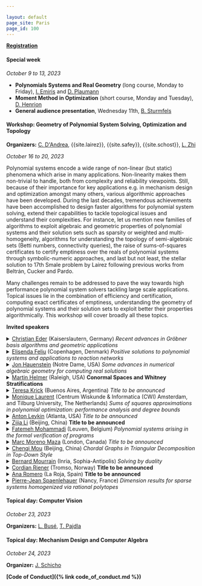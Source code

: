 ```yaml
---

layout: default
page_site: Paris
page_id: 100
---
```


**[Registration](https://indico.math.cnrs.fr/event/8114/registrations)**

#### Special week 
*October  9 to 13, 2023*
* **Polynomials Systems and Real Geometry** (long course, Monday to Friday), [I. Emiris](http://cgi.di.uoa.gr/~emiris) and [D. Plaumann](http://www.mathematik.tu-dortmund.de/~dplauman/index_en.html)
* **Moment Method in Optimization** (short course, Monday and Tuesday), [D. Henrion](https://homepages.laas.fr/henrion)
* **General audience presentation**, Wednesday 11th, [B. Sturmfels](https://math.berkeley.edu/~bernd)


#### Workshop: Geometry of Polynomial System Solving, Optimization and Topology

**Organizers:**  [C. D'Andrea](http://www.ub.edu/arcades/cdandrea.html), {{site.lairez}}, {{site.safey}}, {{site.schost}}, [L. Zhi](http://www.mmrc.iss.ac.cn/~lzhi/) 

*October 16 to 20, 2023*


Polynomial systems encode a wide range of non-linear (but static) phenomena which arise in many 
applications. Non-linearity makes them non-trivial to handle, both from complexity and reliability viewpoints. 
Still, because of their importance for key applications e.g. in mechanism design and optimization amongst many others, 
various algorithmic approaches have been developed.
During the last decades, tremendous achievements have been accomplished to design faster algorithms for polynomial system 
solving, extend their capabilities to tackle topological issues and understand their complexities. For instance, 
let us mention new families of algorithms to exploit algebraic and geometric properties of polynomial systems 
and their solution sets such as sparsity or weighted and multi-homogeneity, algorithms for understanding the topology of 
semi-algebraic sets (Betti numbers, connectivity queries), the raise of sums-of-squares certificates to certify emptiness over the reals of polynomial systems through symbolic-numeric approaches, and last but not least, 
the stellar solution to 17th Smale problem by Lairez following previous works from Beltrán, Cucker and Pardo.  

Many challenges remain to be addressed to pave the way towards high performance polynomial system solvers 
tackling large scale applications. Topical issues lie in the combination of efficiency and certification, computing 
exact certificates of emptiness, understanding the geometry of polynomial systems and their solution sets to exploit 
better their properties algorithmically. This workshop will cover broadly all these 
topics.

**Invited speakers**

<details><summary><a href="https://www.mathematik.uni-kl.de/~ederc/index.html">Christian Eder</a> (Kaiserslautern, Germany) <i> Recent advances in Gröbner basis algorithms
and geometric applications </i></summary>
<p><b>Abstract</b></p></details>

<details><summary><a href="http://web.math.ku.dk/~efeliu/">Elisenda Feliu</a> (Copenhagen, Denmark) <i> Positive solutions to polynomial systems and applications to reaction networks </i></summary>
<p><b>Abstract</b></p></details>

<details><summary><a href="https://www3.nd.edu/~jhauenst/">Jon Hauenstein</a> (Notre Dame, USA) <i> Some advances in numerical algebraic geometry for computing real
solutions</i></summary>
<p><b>Abstract.</b>
Numerical algebraic geometry provides a collection of algorithms
for computing and analyzing solution sets of polynomial systems.  This talk
will discuss new techniques that have been developed in numerical algebraic
geometry for focusing on real solution sets of polynomial systems.  Several
applications of these techniques will be presented such as computing smooth
points on algebraic sets, approximate synthesis of mechanisms, and path
planning for output mode switching.
</p></details>

<details><summary><a href="http://martin-helmer.com/">Martin Helmer</a> (Raleigh, USA) <b>Conormal Spaces and Whitney Stratifications</b> </summary>
<p><b>Abstract.</b> We describe a new algorithm for computing Whitney
stratifications of complex projective varieties. The main ingredients are
(a) an algebraic criterion, due to Lê and Teissier, which reformulates
Whitney regularity in terms of conormal spaces and maps, and (b) a new
interpretation of this conormal criterion via ideal saturations, which can
be practically implemented on a computer. We show that this algorithm
improves upon the existing state of the art by several orders of magnitude,
even for relatively small input varieties. This is joint work with Vidit
Nanda (Oxford).</p></details>

<details><summary><a href="http://mate.dm.uba.ar/~krick/">Teresa Krick</a> (Buenos Aires, Argentina) <i>Title to be announced</i></summary>
<p><b>Abstract</b></p></details>

<details><summary><a href="https://homepages.cwi.nl/~monique/">Monique Laurent</a> 
(Centrum Wiskunde & Informatica (CWI) Amsterdam, and Tilburg University, The Netherlands) <i> Sums of squares approximations in polynomial optimization: performance analysis and degree bounds </i></summary>
<p><b>Abstract</b>
Polynomial optimization deals with optimizing a polynomial function over a feasible region
defined by polynomial inequalities, thus modeling a broad range of hard nonlinear nonconvex
optimization problems. Hierarchies of tractable semidefinite relaxations have been introduced
that are based on using sums of squares of polynomials as a ``proxy” for global nonnegativity.
These hierarchies give bounds on the global minimum of the original problem with asymptotic
convergence (under a minor compactness assumption). In this lecture we discuss recent results on
the performance analysis of these hierarchies and related effective degree bounds for dedicated
sums of squares representations of positive polynomials on some classes of compact semi-algebraic
sets (including the hypercube, the sphere or the ball).
</p></details>


<details><summary><a href="https://antonleykin.math.gatech.edu/">Anton Leykin</a> (Atlanta, USA) <i>Title to be announced</i></summary>
<p><b>Abstract</b></p></details>

<details><summary><a href="https://people.ucas.ac.cn/~zijia?language=en">Zijia Li</a> (Beijing, 
China) <b>Title to be announced</b></summary>
<p><b>Abstract</b></p></details>

<details>
<summary><a href="https://www.fatemehmohammadi.com/">Fatemeh Mohammadi</a> (Leuven, Belgium) <i>Polynomial systems arising in the formal verification of programs</i> </summary>
<p><b> Abstract. </b>
Multiple classical problems in the formal verification of programs such as
reachability, termination, and template-based synthesis can be reduced to
solving polynomial systems of equations. In this talk, I will describe the
primary objects and these connections. In particular, I will show how the
algebraic and geometric techniques can be applied, enhancing the scalability and
completeness for such problems. </p> </details>

<details><summary><a href="https://www.csd.uwo.ca/~mmorenom/">Marc Moreno Maza</a> (London, Canada) <i>Title to be announced</i></summary>
<p><b>Abstract</b></p></details>

<details><summary><a href="http://www.cmou.net/">Chenqi Mou</a> (Beijing, China) <i>Chordal Graphs in Triangular Decomposition in Top-Down Style</i></summary>
<p><b>Abstract</b>
In this talk, I will present the connections between chordal graphs from graph theory
and triangular decomposition in top-down style from symbolic computation, including the
underlying theories, algorithms, and applications in biology. Viewing triangular decomposition in
top-down style as polynomial generalization of Gaussian elimination, we show that all the
polynomial sets, including all the computed triangular sets, appearing in several typical
top-down algorithms for triangular decomposition have associated graphs which are subgraphs of
the chordal graph of the input polynomial set. These theoretical results can be interpreted as
“triangular decomposition in top-down style preserves chordality” and are further used to design
sparse triangular decomposition for polynomial sets which are sparse with respect to their
variables. Sparse triangular decomposition is shown to be more efficient than ordinary one
experimentally, and its application on computing equilibria of biological dynamic systems will
also be reported.<br />

This talk is based on the joint work with Yang Bai, Jiahua Lai, and Wenwen Ju.
</p></details>

<details><summary><a href="https://www-sop.inria.fr/members/Bernard.Mourrain/">Bernard Mourrain</a> (Inria, Sophia-Antipolis) <i>Solving by duality</i></summary>
<p><b>Abstract.</b>
Finding the common roots of a set of polynomial equations is a problem that
appears in many contexts and applications. Standard approaches for solving
this difficult question, such as Grobner bases, border basis, triangular sets,
etc. are based on polynomial reductions but their instability against
numerical approximations can be critical.
In this talk, we will describe a dual approach which focuses on linear
functionals vanishing at the roots.
We will review the properties of Truncated Normal Forms, the connexion with
classical computer algebra approaches and resultants. We will also detail the
dual approach in the context of optimisation problems and for analysing
isolated singularities.
Examples from geometric modeling, robotics and tensor decomposition will
illustrate the numerical behavior of these dual methods.
</p></details>

<details><summary><a href="https://www.cordian.de/">Cordian Riener</a> (Tromso, 
Norway) <b>Title to be announced</b></summary>
<p><b>Abstract</b></p></details>

<details><summary><a href="https://www.unirioja.es/cu/anromero/index.html">Ana Romero</a> (La Roja, 
Spain) <b>Title to be announced</b></summary>
<p><b>Abstract</b></p></details>

<details><summary><a href="https://members.loria.fr/PJSpaenlehauer/">Pierre-Jean Spaenlehauer</a> (Nancy, France) <i>Dimension results for sparse systems homogenized via rational polytopes</i></summary>
<p><b>Abstract.</b>
A classical method to compute with sparse polynomials is to homogenize them
with respect to Newton polytopes, regarding them as homogeneous elements of
Cartier degrees in the Cox ring of a projective toric variety. In this talk,
we
investigate subvarieties defined by generic polynomial systems in the Cox ring
when the degrees are non-necessarily Cartier, with a view towards identifying
alternative toric homogenizations that are suitable for practical
computations.
Joint work with Matías Bender.
</p></details>



#### Topical day: Computer Vision 

*October 23, 2023*

**Organizers:** [L. Busé](http://www-sop.inria.fr/members/Laurent.Buse), [T. Pajdla](http://people.ciirc.cvut.cz/~pajdla/)


#### Topical day: Mechanism Design and Computer Algebra

*October 24, 2023*

**Organizer:** [J. Schicho](https://www3.risc.jku.at/people/jschicho)



**[Code of Conduct]({% link code_of_conduct.md %})**



